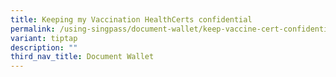 ```yaml
---
title: Keeping my Vaccination HealthCerts confidential
permalink: /using-singpass/document-wallet/keep-vaccine-cert-confidential/
variant: tiptap
description: ""
third_nav_title: Document Wallet
---
```

